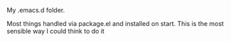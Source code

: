My .emacs.d folder.

Most things handled via package.el and installed on start. This is the
most sensible way I could think to do it
